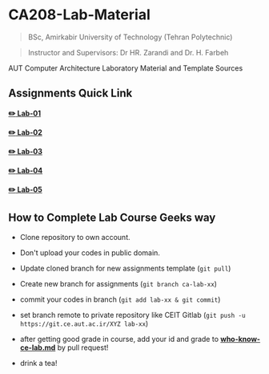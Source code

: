 # CA208-Lab-Material

> BSc, Amirkabir University of Technology (Tehran Polytechnic)

> Instructor and Supervisors: Dr HR. Zarandi and Dr. H. Farbeh

AUT Computer Architecture Laboratory Material and Template Sources

## Assignments Quick Link

[**:pencil2: Lab-01**](https://github.com/aut-ce/CA208-Lab-Material/tree/master/Lab-01/assignment)

[**:pencil2: Lab-02**](https://github.com/aut-ce/CA208-Lab-Material/tree/master/Lab-02/assignment)

[**:pencil2: Lab-03**](https://github.com/aut-ce/CA208-Lab-Material/tree/master/Lab-03/assignment)

[**:pencil2: Lab-04**](https://github.com/aut-ce/CA208-Lab-Material/tree/master/Lab-04/assignment)

[**:pencil2: Lab-05**](https://github.com/aut-ce/CA208-Lab-Material/tree/master/Lab-05/assignment)

## How to Complete Lab Course Geeks way
* Clone repository to own account.

* Don't upload your codes in public domain.

* Update cloned branch for new assignments template (`git pull`)

* Create new branch for assignments (`git branch ca-lab-xx`)

* commit your codes in branch (`git add lab-xx & git commit`)

* set branch remote to private repository like CEIT Gitlab (`git push -u https://git.ce.aut.ac.ir/XYZ lab-xx`)

* after getting good grade in course, add your id and grade to [**who-know-ce-lab.md**](./who-know-ce-lab.md) by pull request!


* drink a tea!
